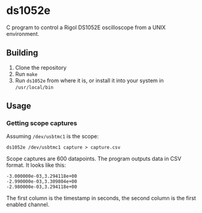 # ds1052e
C program to control a Rigol DS1052E oscilloscope from a UNIX environment.

## Building

1. Clone the repository
2. Run `make`
3. Run `ds1052e` from where it is, or install it into your system in `/usr/local/bin`

## Usage

### Getting scope captures

Assuming `/dev/usbtmc1` is the scope:

`ds1052e /dev/usbtmc1 capture > capture.csv`

Scope captures are 600 datapoints. The program outputs data in CSV format. It looks like this:

```
-3.000000e-03,3.294118e+00
-2.990000e-03,3.309804e+00
-2.980000e-03,3.294118e+00
```

The first column is the timestamp in seconds, the second column is the first enabled channel.
